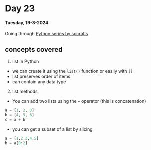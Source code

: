 # Day 23

#### Tuesday, 19-3-2024

Going through [ Python series by socratis]('https://www.youtube.com/watch?v=iAzShkKzpJo&list=PLi01XoE8jYohWFPpC17Z-wWhPOSuh8Er-&index=3')

## concepts covered

1. list in Python

- we can create it using the `list()` function or easily with `[]`
- list preserves order of items.
- can contain any data type

2. list methods

- You can add two lists using the `+` operator (this is concatenation)

```Python
a = [1, 2, 3]
b = [4, 5, 6]
c = a + b
```

- you can get a subset of a list by slicing

```Python
a = [1,2,3,4,5]
b = a[0:2]
```
